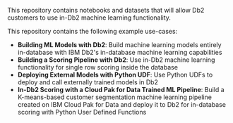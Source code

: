 This repository contains notebooks and datasets that will allow Db2 customers to use in-Db2 machine learning functionality.

This repository contains the following example use-cases:
- **Building ML Models with Db2**: Build machine learning models entirely in-database with IBM Db2's in-database machine learning capabilities
- **Building a Scoring Pipeline with Db2**: Use in-Db2 machine learning functionality for single row scoring inside the database
- **Deploying External Models with Python UDF**: Use Python UDFs to deploy and call externally trained models in Db2
- **In-Db2 Scoring with a Cloud Pak for Data Trained ML Pipeline**: Build a K-means-based customer segmentation machine learning pipeline created on IBM Cloud Pak for Data and deploy it to Db2 for in-database scoring with Python User Defined Functions